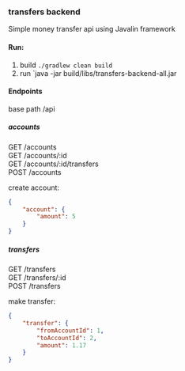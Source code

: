 ### transfers backend
Simple money transfer api using Javalin framework

#### Run:
1. build `./gradlew clean build`
2. run `java -jar build/libs/transfers-backend-all.jar

#### Endpoints
base path /api

##### accounts
GET /accounts  
GET /accounts/:id  
GET /accounts/:id/transfers  
POST /accounts

create account:
```json
{
	"account": {
		"amount": 5
	}
}
```

##### transfers
GET /transfers  
GET /transfers/:id  
POST /transfers

make transfer:
```json
{
	"transfer": {
		"fromAccountId": 1,
		"toAccountId": 2,
		"amount": 1.17
	}
}
```

